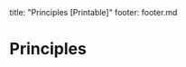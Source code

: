<frontmatter>
title: "Principles [Printable]"
footer: footer.md
</frontmatter>

<include src="navbar.md" boilerplate />

<link rel="stylesheet" href="{{baseUrl}}/css/textbook.css">

<div class="website-content">

<div id="main">

# Principles

<include src="singleResponsibilityPrinciple/unit-inParent-asFlat-print.md" boilerplate />
<include src="interfaceSegregationPrinciple/unit-inParent-asFlat-print.md" boilerplate />
<include src="liskovSubstitutionPrinciple/unit-inParent-asFlat-print.md" boilerplate />
<include src="dependencyInversionPrinciple/unit-inParent-asFlat-print.md" boilerplate />
<include src="openClosedPrinciple/unit-inParent-asFlat-print.md" boilerplate />
<include src="solidPrinciples/unit-inParent-asFlat-print.md" boilerplate />
<include src="separationOfConcernsPrinciple/unit-inParent-asFlat-print.md" boilerplate />
<include src="lawOfDemeter/unit-inParent-asFlat-print.md" boilerplate />
<include src="brooksLaw/unit-inParent-asFlat-print.md" boilerplate />
<include src="yagniPrinciple/unit-inParent-asFlat-print.md" boilerplate />
<include src="dryPrinciple/unit-inParent-asFlat-print.md" boilerplate />
<!-- TODO: add review -->

</div>

</div>
